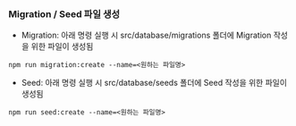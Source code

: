 ### Migration / Seed 파일 생성

- Migration: 아래 명령 실행 시 src/database/migrations 폴더에 Migration 작성을 위한 파일이 생성됨

```
npm run migration:create --name=<원하는 파일명>
```

- Seed: 아래 명령 실행 시 src/database/seeds 폴더에 Seed 작성을 위한 파일이 생성됨

```
npm run seed:create --name=<원하는 파일명>
```
